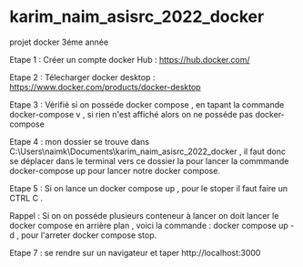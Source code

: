 # karim_naim_asisrc_2022_docker
projet docker 3éme année

Etape 1 : Créer un compte docker Hub : https://hub.docker.com/

Etape 2 : Télecharger docker desktop : https://www.docker.com/products/docker-desktop

Etape 3 : Vérifié si on posséde docker compose , en tapant la commande docker-compose v , si rien n'est affiché alors on ne posséde pas docker-compose

Etape 4 : mon dossier se trouve dans C:\Users\naimk\Documents\karim_naim_asisrc_2022_docker , il faut donc se déplacer dans le terminal vers ce dossier la pour lancer la commmande docker-compose up pour lancer notre docker compose.

Etape 5 : Si on lance un docker compose up , pour le stoper il faut faire un CTRL C . 

Rappel : Si on on posséde plusieurs conteneur à lancer on doit lancer le docker compose en arrière plan , voici la commande :  docker compose up -d , pour l'arreter docker compose stop.

Etape 7 : se rendre sur un navigateur et taper http://localhost:3000
